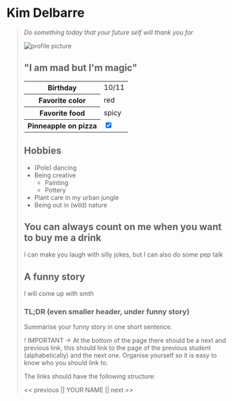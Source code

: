 <h1>Kim Delbarre</h1>

<blockquote>
	<p><em>Do something today that your future self will thank you for</em></p>

![profile picture](https://octodex.github.com/KimDelbarre/markdown-challenge/ProfPic15052020.jpg "profile picture")

<h2>"I am mad but I'm magic"</h2>

<table>
  <tr>
    <th>Birthday</th>
    <td>10/11</td>
  </tr>
  <tr>
    <th>Favorite color</th>
    <td>red</td>
 </tr>
 <tr>
    <th>Favorite food</th>
    <td>spicy</td>

  </tr>
  <tr>
    <th>Pinneapple on pizza</th>
    <td><input type="checkbox" name="yes please" value="yes please" checked></td>
  </tr>
</table>

<h2>Hobbies</h2>
<ul>
	<li>(Pole) dancing</li>
	<li>Being creative<ul><li>Painting</li><li>Pottery</li>
	</ul></li>
	<li>Plant care in my urban jungle</li>
	<li>Being out in (wild) nature</li>
</ul>

<h2>You can always count on me when you want to buy me a drink</h2>

<p>I can make you laugh with silly jokes, but I can also do some pep talk</p>

<h2>A funny story</h2>

<p>I will come up with smth</p>

<h3>TL;DR (even smaller header, under funny story)</h3>

<p>Summarise your funny story in one short sentence.</p>




! IMPORTANT -> At the bottom of the page there should be a next and previous link, this should link to the page of the previous student (alphabetically) and the next one.
Organise yourself so it is easy to know who you should link to.

The links should have the following structure:

<< previous || YOUR NAME || next >>
